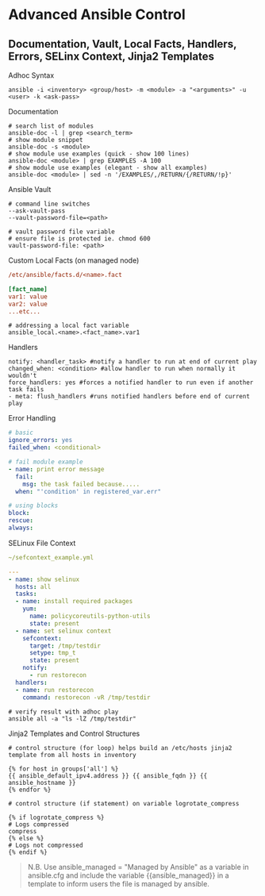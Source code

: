 # Advanced Ansible Control
## Documentation, Vault, Local Facts, Handlers, Errors, SELinx Context, Jinja2 Templates

Adhoc Syntax
```shell
ansible -i <inventory> <group/host> -m <module> -a "<arguments>" -u <user> -k <ask-pass>
```
Documentation
```shell
# search list of modules
ansible-doc -l | grep <search_term>
# show module snippet
ansible-doc -s <module>
# show module use examples (quick - show 100 lines)
ansible-doc <module> | grep EXAMPLES -A 100
# show module use examples (elegant - show all examples)
ansible-doc <module> | sed -n '/EXAMPLES/,/RETURN/{/RETURN/!p}'
```
Ansible Vault
```shell
# command line switches
--ask-vault-pass 
--vault-password-file=<path>

# vault password file variable
# ensure file is protected ie. chmod 600
vault-password-file: <path>
```
Custom Local Facts (on managed node)
```ini
/etc/ansible/facts.d/<name>.fact

[fact_name]
var1: value
var2: value
...etc...
```
```shell
# addressing a local fact variable
ansible_local.<name>.<fact_name>.var1
```
Handlers
```shell
notify: <handler_task> #notify a handler to run at end of current play
changed_when: <condition> #allow handler to run when normally it wouldn't
force_handlers: yes #forces a notified handler to run even if another task fails
- meta: flush_handlers #runs notified handlers before end of current play
```
Error Handling
```yaml
# basic
ignore_errors: yes
failed_when: <conditional>
```
```yaml
# fail module example
- name: print error message
  fail:
    msg: the task failed because.....
  when: "'condition' in registered_var.err"
```
```yaml
# using blocks
block:
rescue:
always:
```
SELinux File Context
```yaml
~/sefcontext_example.yml

---
- name: show selinux
  hosts: all
  tasks:
  - name: install required packages
    yum:
      name: policycoreutils-python-utils
      state: present
  - name: set selinux context
    sefcontext:
      target: /tmp/testdir
      setype: tmp_t
      state: present
    notify:
      - run restorecon
  handlers:
  - name: run restorecon
    command: restorecon -vR /tmp/testdir
```
```shell
# verify result with adhoc play
ansible all -a "ls -lZ /tmp/testdir"
```
Jinja2 Templates and Control Structures
```shell
# control structure (for loop) helps build an /etc/hosts jinja2 template from all hosts in inventory

{% for host in groups['all'] %}
{{ ansible_default_ipv4.address }} {{ ansible_fqdn }} {{ ansible_hostname }}
{% endfor %}
```
```shell
# control structure (if statement) on variable logrotate_compress

{% if logrotate_compress %}
# Logs compressed
compress
{% else %}
# Logs not compressed
{% endif %}
```
> N.B. Use ansible_managed = "Managed by Ansible" as a variable in ansible.cfg and include the variable {{ansible_managed}} in a template to inform users the file is managed by ansible.

